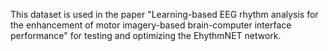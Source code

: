 This dataset is used in the paper "Learning-based EEG rhythm analysis for the enhancement of motor imagery-based brain-computer interface performance" for testing and optimizing the EhythmNET network. 
